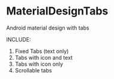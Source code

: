 # MaterialDesignTabs
Android material design with tabs

INCLUDE:
1. Fixed Tabs (text only)
2. Tabs with icon and text
3. Tabs with icon only
4. Scrollable tabs
